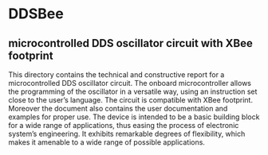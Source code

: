# DDSBee
## microcontrolled DDS oscillator circuit with XBee footprint


This directory contains the technical and constructive report for a microcontrolled DDS oscillator circuit. The onboard microcontroller allows the programming of the oscillator in a versatile way, using an instruction set close to the user’s language. The circuit is compatible with XBee footprint. Moreover the document also contains the user documentation and examples for proper use.
The device is intended to be a basic building block for a wide range of applications, thus easing the process of electronic system’s engineering. It exhibits remarkable degrees of flexibility, which makes it amenable to a wide range of possible applications.
